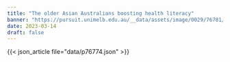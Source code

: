 ```yaml
---
title: "The older Asian Australians boosting health literacy"
banner: "https://pursuit.unimelb.edu.au/__data/assets/image/0029/76781/The-older-Asian-Australians-boosting-health-literacy_26757a20-b6e0-4ec6-90c5-6f66ce1ddce4.jpg"
date: 2023-03-14
draft: false
---
```


{{< json_article file="data/p76774.json" >}}